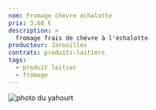 ```yaml
---
nom: Fromage chèvre échalotte
prix: 3,60 €
description: >
  fromage frais de chèvre à l'échalotte
producteur: Jarouilles
contrats: produits-laitiers
tags: 
  - produit laitier
  - fromage
---
```


![photo du yahourt](fromage-chevre.jpg)